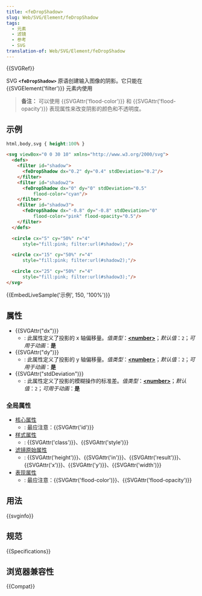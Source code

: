 ```yaml
---
title: <feDropShadow>
slug: Web/SVG/Element/feDropShadow
tags:
  - 元素
  - 滤镜
  - 参考
  - SVG
translation-of: Web/SVG/Element/feDropShadow
---
```

{{SVGRef}}

SVG **`<feDropShadow>`** 原语创建输入图像的阴影。它只能在 {{SVGElement('filter')}} 元素内使用

> **备注：** 可以使用 {{SVGAttr('flood-color')}} 和 {{SVGAttr('flood-opacity')}} 表现属性来改变阴影的颜色和不透明度。

## 示例

```css hidden
html,body,svg { height:100% }
```

```html
<svg viewBox="0 0 30 10" xmlns="http://www.w3.org/2000/svg">
  <defs>
    <filter id="shadow">
      <feDropShadow dx="0.2" dy="0.4" stdDeviation="0.2"/>
    </filter>
    <filter id="shadow2">
      <feDropShadow dx="0" dy="0" stdDeviation="0.5"
          flood-color="cyan"/>
    </filter>
    <filter id="shadow3">
      <feDropShadow dx="-0.8" dy="-0.8" stdDeviation="0"
          flood-color="pink" flood-opacity="0.5"/>
    </filter>
  </defs>

  <circle cx="5" cy="50%" r="4"
      style="fill:pink; filter:url(#shadow);"/>

  <circle cx="15" cy="50%" r="4"
      style="fill:pink; filter:url(#shadow2);"/>

  <circle cx="25" cy="50%" r="4"
      style="fill:pink; filter:url(#shadow3);"/>
</svg>
```

{{EmbedLiveSample('示例', 150, '100%')}}

## 属性

- {{SVGAttr("dx")}}
  - : 此属性定义了投影的 x 轴偏移量。*值类型*：[**\<number>**](/zh-CN/docs/Web/SVG/Content_type#数字)；*默认值*：`2`；*可用于动画*：**是**
- {{SVGAttr("dy")}}
  - : 此属性定义了投影的 y 轴偏移量。*值类型*：[**\<number>**](/zh-CN/docs/Web/SVG/Content_type#数字)；*默认值*：`2`；*可用于动画*：**是**
- {{SVGAttr("stdDeviation")}}
  - : 此属性定义了投影的模糊操作的标准差。*值类型*：[**\<number>**](/zh-CN/docs/Web/SVG/Content_type#数字)；*默认值*：`2`；*可用于动画*：**是**

### 全局属性

- [核心属性](/zh-CN/docs/Web/SVG/Attribute/Core)
  - : 最应注意：{{SVGAttr('id')}}
- [样式属性](/zh-CN/docs/Web/SVG/Attribute/Styling)
  - : {{SVGAttr('class')}}、{{SVGAttr('style')}}
- [滤镜原始属性](/zh-CN/docs/Web/SVG/Attribute#滤镜属性)
  - : {{SVGAttr('height')}}、{{SVGAttr('in')}}、{{SVGAttr('result')}}、{{SVGAttr('x')}}、{{SVGAttr('y')}}、{{SVGAttr('width')}}
- [表现属性](/zh-CN/docs/Web/SVG/Attribute/Presentation)
  - : 最应注意：{{SVGAttr('flood-color')}}、{{SVGAttr('flood-opacity')}}

## 用法

{{svginfo}}

## 规范

{{Specifications}}

## 浏览器兼容性

{{Compat}}

